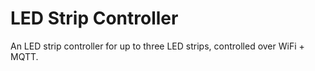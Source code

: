# LED Strip Controller

An LED strip controller for up to three LED strips, controlled over WiFi + MQTT.
